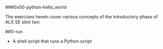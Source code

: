 ###0x00-python-hello_world

The exercises herein cover various concepts of the introductory phase of ALX SE stint two

##0-run

* A shell script that runs a Python script
